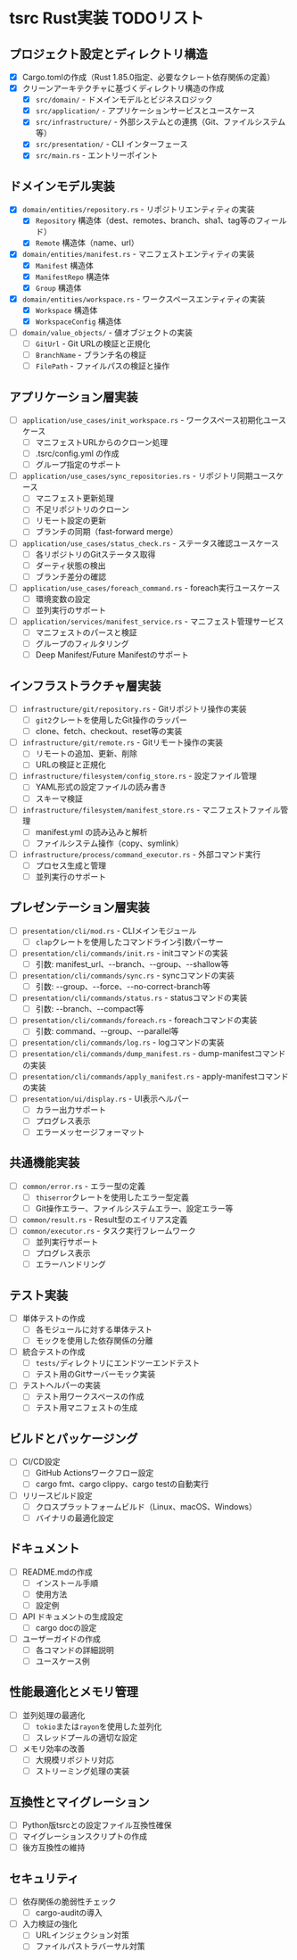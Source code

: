 # tsrc Rust実装 TODOリスト

## プロジェクト設定とディレクトリ構造

- [x] Cargo.tomlの作成（Rust 1.85.0指定、必要なクレート依存関係の定義）
- [x] クリーンアーキテクチャに基づくディレクトリ構造の作成
  - [x] `src/domain/` - ドメインモデルとビジネスロジック
  - [x] `src/application/` - アプリケーションサービスとユースケース
  - [x] `src/infrastructure/` - 外部システムとの連携（Git、ファイルシステム等）
  - [x] `src/presentation/` - CLI インターフェース
  - [x] `src/main.rs` - エントリーポイント

## ドメインモデル実装

- [x] `domain/entities/repository.rs` - リポジトリエンティティの実装
  - [x] `Repository` 構造体（dest、remotes、branch、sha1、tag等のフィールド）
  - [x] `Remote` 構造体（name、url）
- [x] `domain/entities/manifest.rs` - マニフェストエンティティの実装
  - [x] `Manifest` 構造体
  - [x] `ManifestRepo` 構造体
  - [x] `Group` 構造体
- [x] `domain/entities/workspace.rs` - ワークスペースエンティティの実装
  - [x] `Workspace` 構造体
  - [x] `WorkspaceConfig` 構造体
- [ ] `domain/value_objects/` - 値オブジェクトの実装
  - [ ] `GitUrl` - Git URLの検証と正規化
  - [ ] `BranchName` - ブランチ名の検証
  - [ ] `FilePath` - ファイルパスの検証と操作

## アプリケーション層実装

- [ ] `application/use_cases/init_workspace.rs` - ワークスペース初期化ユースケース
  - [ ] マニフェストURLからのクローン処理
  - [ ] .tsrc/config.yml の作成
  - [ ] グループ指定のサポート
- [ ] `application/use_cases/sync_repositories.rs` - リポジトリ同期ユースケース
  - [ ] マニフェスト更新処理
  - [ ] 不足リポジトリのクローン
  - [ ] リモート設定の更新
  - [ ] ブランチの同期（fast-forward merge）
- [ ] `application/use_cases/status_check.rs` - ステータス確認ユースケース
  - [ ] 各リポジトリのGitステータス取得
  - [ ] ダーティ状態の検出
  - [ ] ブランチ差分の確認
- [ ] `application/use_cases/foreach_command.rs` - foreach実行ユースケース
  - [ ] 環境変数の設定
  - [ ] 並列実行のサポート
- [ ] `application/services/manifest_service.rs` - マニフェスト管理サービス
  - [ ] マニフェストのパースと検証
  - [ ] グループのフィルタリング
  - [ ] Deep Manifest/Future Manifestのサポート

## インフラストラクチャ層実装

- [ ] `infrastructure/git/repository.rs` - Gitリポジトリ操作の実装
  - [ ] `git2`クレートを使用したGit操作のラッパー
  - [ ] clone、fetch、checkout、reset等の実装
- [ ] `infrastructure/git/remote.rs` - Gitリモート操作の実装
  - [ ] リモートの追加、更新、削除
  - [ ] URLの検証と正規化
- [ ] `infrastructure/filesystem/config_store.rs` - 設定ファイル管理
  - [ ] YAML形式の設定ファイルの読み書き
  - [ ] スキーマ検証
- [ ] `infrastructure/filesystem/manifest_store.rs` - マニフェストファイル管理
  - [ ] manifest.yml の読み込みと解析
  - [ ] ファイルシステム操作（copy、symlink）
- [ ] `infrastructure/process/command_executor.rs` - 外部コマンド実行
  - [ ] プロセス生成と管理
  - [ ] 並列実行のサポート

## プレゼンテーション層実装

- [ ] `presentation/cli/mod.rs` - CLIメインモジュール
  - [ ] `clap`クレートを使用したコマンドライン引数パーサー
- [ ] `presentation/cli/commands/init.rs` - initコマンドの実装
  - [ ] 引数: manifest_url、--branch、--group、--shallow等
- [ ] `presentation/cli/commands/sync.rs` - syncコマンドの実装
  - [ ] 引数: --group、--force、--no-correct-branch等
- [ ] `presentation/cli/commands/status.rs` - statusコマンドの実装
  - [ ] 引数: --branch、--compact等
- [ ] `presentation/cli/commands/foreach.rs` - foreachコマンドの実装
  - [ ] 引数: command、--group、--parallel等
- [ ] `presentation/cli/commands/log.rs` - logコマンドの実装
- [ ] `presentation/cli/commands/dump_manifest.rs` - dump-manifestコマンドの実装
- [ ] `presentation/cli/commands/apply_manifest.rs` - apply-manifestコマンドの実装
- [ ] `presentation/ui/display.rs` - UI表示ヘルパー
  - [ ] カラー出力サポート
  - [ ] プログレス表示
  - [ ] エラーメッセージフォーマット

## 共通機能実装

- [ ] `common/error.rs` - エラー型の定義
  - [ ] `thiserror`クレートを使用したエラー型定義
  - [ ] Git操作エラー、ファイルシステムエラー、設定エラー等
- [ ] `common/result.rs` - Result型のエイリアス定義
- [ ] `common/executor.rs` - タスク実行フレームワーク
  - [ ] 並列実行サポート
  - [ ] プログレス表示
  - [ ] エラーハンドリング

## テスト実装

- [ ] 単体テストの作成
  - [ ] 各モジュールに対する単体テスト
  - [ ] モックを使用した依存関係の分離
- [ ] 統合テストの作成
  - [ ] `tests/`ディレクトリにエンドツーエンドテスト
  - [ ] テスト用のGitサーバーモック実装
- [ ] テストヘルパーの実装
  - [ ] テスト用ワークスペースの作成
  - [ ] テスト用マニフェストの生成

## ビルドとパッケージング

- [ ] CI/CD設定
  - [ ] GitHub Actionsワークフロー設定
  - [ ] cargo fmt、cargo clippy、cargo testの自動実行
- [ ] リリースビルド設定
  - [ ] クロスプラットフォームビルド（Linux、macOS、Windows）
  - [ ] バイナリの最適化設定

## ドキュメント

- [ ] README.mdの作成
  - [ ] インストール手順
  - [ ] 使用方法
  - [ ] 設定例
- [ ] API ドキュメントの生成設定
  - [ ] cargo docの設定
- [ ] ユーザーガイドの作成
  - [ ] 各コマンドの詳細説明
  - [ ] ユースケース例

## 性能最適化とメモリ管理

- [ ] 並列処理の最適化
  - [ ] `tokio`または`rayon`を使用した並列化
  - [ ] スレッドプールの適切な設定
- [ ] メモリ効率の改善
  - [ ] 大規模リポジトリ対応
  - [ ] ストリーミング処理の実装

## 互換性とマイグレーション

- [ ] Python版tsrcとの設定ファイル互換性確保
- [ ] マイグレーションスクリプトの作成
- [ ] 後方互換性の維持

## セキュリティ

- [ ] 依存関係の脆弱性チェック
  - [ ] cargo-auditの導入
- [ ] 入力検証の強化
  - [ ] URLインジェクション対策
  - [ ] ファイルパストラバーサル対策